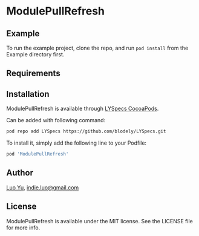 # ModulePullRefresh

## Example

To run the example project, clone the repo, and run `pod install` from the Example directory first.

## Requirements

## Installation

ModulePullRefresh is available through [LYSpecs CocoaPods](https://github.com/blodely/LYSpecs). 

Can be added with following command:

```bash
pod repo add LYSpecs https://github.com/blodely/LYSpecs.git
```

To install
it, simply add the following line to your Podfile:

```ruby
pod 'ModulePullRefresh'
```

## Author

[Luo Yu](http://luoyu.space), indie.luo@gmail.com

## License

ModulePullRefresh is available under the MIT license. See the LICENSE file for more info.
